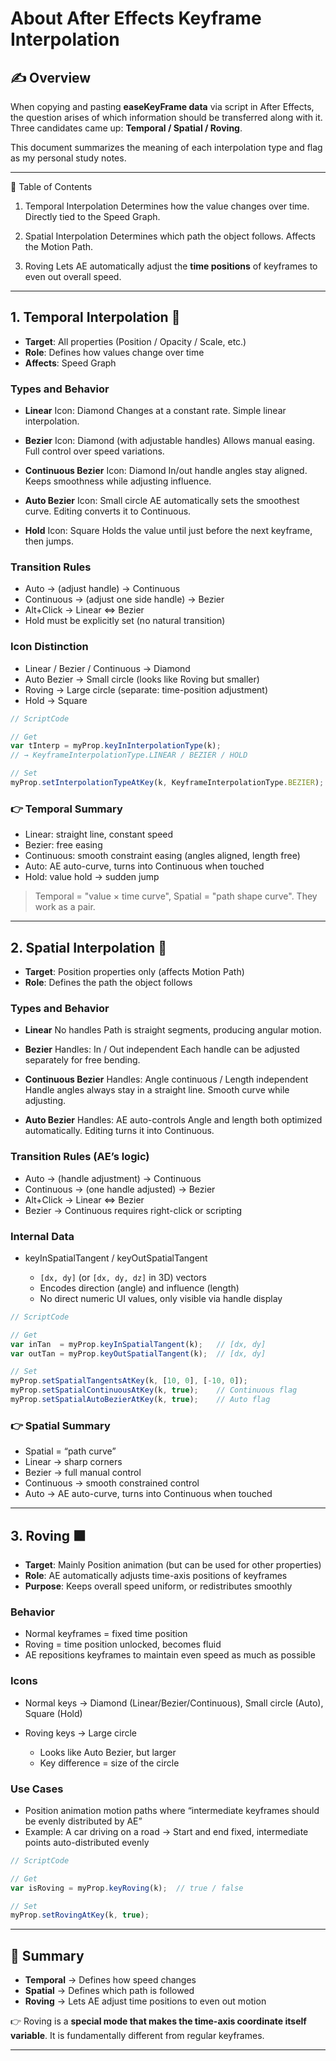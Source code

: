 # About After Effects Keyframe Interpolation

## ✍️ Overview

When copying and pasting **easeKeyFrame data** via script in After Effects,
the question arises of which information should be transferred along with it.
Three candidates came up: **Temporal / Spatial / Roving**.

This document summarizes the meaning of each interpolation type and flag as my personal study notes.

---

📑 Table of Contents

1. Temporal Interpolation
   Determines how the value changes over time. Directly tied to the Speed Graph.

2. Spatial Interpolation
   Determines which path the object follows. Affects the Motion Path.

3. Roving
   Lets AE automatically adjust the **time positions** of keyframes to even out overall speed.

---

## 1. Temporal Interpolation 📌

* **Target**: All properties (Position / Opacity / Scale, etc.)
* **Role**: Defines how values change over time
* **Affects**: Speed Graph

### Types and Behavior

* **Linear**
  Icon: Diamond
  Changes at a constant rate. Simple linear interpolation.

* **Bezier**
  Icon: Diamond (with adjustable handles)
  Allows manual easing. Full control over speed variations.

* **Continuous Bezier**
  Icon: Diamond
  In/out handle angles stay aligned. Keeps smoothness while adjusting influence.

* **Auto Bezier**
  Icon: Small circle
  AE automatically sets the smoothest curve. Editing converts it to Continuous.

* **Hold**
  Icon: Square
  Holds the value until just before the next keyframe, then jumps.

### Transition Rules

* Auto → (adjust handle) → Continuous
* Continuous → (adjust one side handle) → Bezier
* Alt+Click → Linear ⇔ Bezier
* Hold must be explicitly set (no natural transition)

### Icon Distinction

* Linear / Bezier / Continuous → Diamond
* Auto Bezier → Small circle (looks like Roving but smaller)
* Roving → Large circle (separate: time-position adjustment)
* Hold → Square

```jsx
// ScriptCode

// Get
var tInterp = myProp.keyInInterpolationType(k);  
// → KeyframeInterpolationType.LINEAR / BEZIER / HOLD

// Set
myProp.setInterpolationTypeAtKey(k, KeyframeInterpolationType.BEZIER);

```

### 👉 Temporal Summary

* Linear: straight line, constant speed
* Bezier: free easing
* Continuous: smooth constraint easing (angles aligned, length free)
* Auto: AE auto-curve, turns into Continuous when touched
* Hold: value hold → sudden jump

> Temporal = "value × time curve",
> Spatial = "path shape curve". They work as a pair.

---

## 2. Spatial Interpolation 📌

* **Target**: Position properties only (affects Motion Path)
* **Role**: Defines the path the object follows

### Types and Behavior

* **Linear**
  No handles
  Path is straight segments, producing angular motion.

* **Bezier**
  Handles: In / Out independent
  Each handle can be adjusted separately for free bending.

* **Continuous Bezier**
  Handles: Angle continuous / Length independent
  Handle angles always stay in a straight line. Smooth curve while adjusting.

* **Auto Bezier**
  Handles: AE auto-controls
  Angle and length both optimized automatically. Editing turns it into Continuous.

### Transition Rules (AE’s logic)

* Auto → (handle adjustment) → Continuous
* Continuous → (one handle adjusted) → Bezier
* Alt+Click → Linear ⇔ Bezier
* Bezier → Continuous requires right-click or scripting

### Internal Data

* keyInSpatialTangent / keyOutSpatialTangent

  * `[dx, dy]` (or `[dx, dy, dz]` in 3D) vectors
  * Encodes direction (angle) and influence (length)
  * No direct numeric UI values, only visible via handle display

```jsx
// ScriptCode

// Get
var inTan  = myProp.keyInSpatialTangent(k);   // [dx, dy]
var outTan = myProp.keyOutSpatialTangent(k);  // [dx, dy]

// Set
myProp.setSpatialTangentsAtKey(k, [10, 0], [-10, 0]); 
myProp.setSpatialContinuousAtKey(k, true);    // Continuous flag
myProp.setSpatialAutoBezierAtKey(k, true);    // Auto flag

```

### 👉 Spatial Summary

* Spatial = “path curve”
* Linear → sharp corners
* Bezier → full manual control
* Continuous → smooth constrained control
* Auto → AE auto-curve, turns into Continuous when touched

---

## 3. Roving 🟧

* **Target**: Mainly Position animation (but can be used for other properties)
* **Role**: AE automatically adjusts time-axis positions of keyframes
* **Purpose**: Keeps overall speed uniform, or redistributes smoothly

### Behavior

* Normal keyframes = fixed time position
* Roving = time position unlocked, becomes fluid
* AE repositions keyframes to maintain even speed as much as possible

### Icons

* Normal keys → Diamond (Linear/Bezier/Continuous), Small circle (Auto), Square (Hold)
* Roving keys → Large circle

  * Looks like Auto Bezier, but larger
  * Key difference = size of the circle

### Use Cases

* Position animation motion paths where
  “intermediate keyframes should be evenly distributed by AE”
* Example: A car driving on a road → Start and end fixed, intermediate points auto-distributed evenly

```jsx
// ScriptCode

// Get
var isRoving = myProp.keyRoving(k);  // true / false

// Set
myProp.setRovingAtKey(k, true);

```

---

## 📝 Summary

* **Temporal** → Defines how speed changes
* **Spatial** → Defines which path is followed
* **Roving** → Lets AE adjust time positions to even out motion

👉 Roving is a **special mode that makes the time-axis coordinate itself variable**.
It is fundamentally different from regular keyframes.

---
